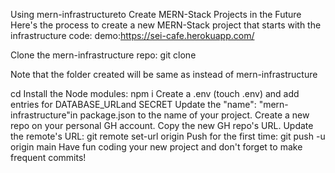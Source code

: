 Using mern-infrastructureto Create MERN-Stack Projects in the Future
Here's the process to create a new MERN-Stack project that starts with the infrastructure code:
demo:https://sei-cafe.herokuapp.com/

Clone the mern-infrastructure repo: git clone <url of mern-infrastructure> <name-of-project>

Note that the folder created will be same as <name-of-project>instead of mern-infrastructure

cd <name-of-project>
Install the Node modules: npm i
Create a .env (touch .env) and add entries for DATABASE_URLand SECRET
Update the "name": "mern-infrastructure"in package.json to the name of your project.
Create a new repo on your personal GH account.
Copy the new GH repo's URL.
Update the remote's URL: git remote set-url origin <paste the copied GH url>
Push for the first time: git push -u origin main
Have fun coding your new project and don't forget to make frequent commits!